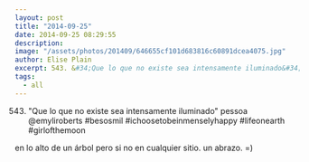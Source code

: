 ```yaml
---
layout: post
title: "2014-09-25"
date: 2014-09-25 08:29:55
description: 
image: "/assets/photos/201409/646655cf101d683816c60891dcea4075.jpg"
author: Elise Plain
excerpt: 543. &#34;Que lo que no existe sea intensamente iluminado&#34; pessoa @emyliroberts #besosmil #ichoosetobeinmenselyhappy #lifeonearth #girlofthemoon
tags: 
  - all
---
```


543. &#34;Que lo que no existe sea intensamente iluminado&#34; pessoa @emyliroberts #besosmil #ichoosetobeinmenselyhappy #lifeonearth #girlofthemoon
<p></p>
<p>en lo alto de un árbol pero si no en cualquier sitio. un abrazo. =)</p>
